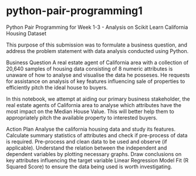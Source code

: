 # python-pair-programming1
Python Pair Programming for Week 1-3 - Analysis on Scikit Learn California Housing Dataset

This purpose of this submission was to formulate a business question, and address the problem statement with data analysis conducted using Python.

Business Question
A real estate agent of California area with a collection of 20,640 samples of housing data consisting of 8 numeric attributes is unaware of how to analyse and visualise the data he posseses. He requests for assistance on analysis of key features influencing sale of properties to efficiently pitch the ideal house to buyers.

In this notebook, we attempt at aiding our primary business stakeholder, the real estate agents of California area to analyse which attributes have the most impact on the Median House Value. This will better help them to appropriately pitch the available property to interested buyers.

Action Plan
Analyse the california housing data and study its features.
Calculate summary statistics of attributes and check if pre-process of data is required.
Pre-process and clean data to be used and observe (if applicable).
Understand the relation between the independent and dependent variables by plotting necessary graphs.
Draw conclusions on key attributes influencing the target variable
Linear Regression Model Fit (R Squared Score) to ensure the data being used is worth investigating.
